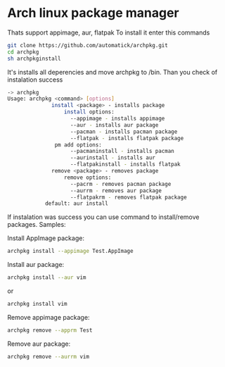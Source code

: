 # Arch linux package manager
Thats support appimage, aur, flatpak
To install it enter this commands

```bash
git clone https://github.com/automatick/archpkg.git
cd archpkg
sh archpkginstall
```
It's installs all deperencies and move archpkg to /bin.
Than you check of instalation success

```bash
-> archpkg
Usage: archpkg <command> [options]
              install <package> - installs package
                  install options:
                    --appimage - installs appimage
                    --aur - installs aur package
                    --pacman - installs pacman package
                    --flatpak - installs flatpak package
               pm add options:
                    --pacmaninstall - installs pacman
                    --aurinstall - installs aur
                    --flatpakinstall - installs flatpak
              remove <package> - removes package
                  remove options:
                    --pacrm - removes pacman package
                    --aurrm - removes aur package
                    --flatpakrm - removes flatpak package
            default: aur install
```
If instalation was success you can use command to install/remove packages.
Samples:

Install AppImage package:
```bash
archpkg install --appimage Test.AppImage
```
Install aur package:
```bash
archpkg install --aur vim
```
or
```bash
archpkg install vim
```
Remove appimage package:
```bash
archpkg remove --apprm Test
```
Remove aur package:
```bash
archpkg remove --aurrm vim
```

